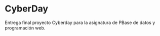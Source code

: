 # CyberDay
Entrega final proyecto Cyberday para la asignatura de PBase de datos y programación web.
